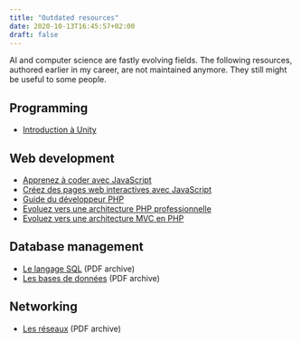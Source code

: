 ```yaml
---
title: "Outdated resources"
date: 2020-10-13T16:45:57+02:00
draft: false
---
```


AI and computer science are fastly evolving fields. The following resources, authored earlier in my career, are not maintained anymore. They still might be useful to some people.

## Programming

- [Introduction à Unity]()

## Web development

- [Apprenez à coder avec JavaScript](https://openclassrooms.com/fr/courses/2984401-apprenez-a-coder-avec-javascript)
- [Créez des pages web interactives avec JavaScript](https://openclassrooms.com/fr/courses/3306901-creez-des-pages-web-interactives-avec-javascript)
- [Guide du développeur PHP](https://bpesquet.gitbooks.io/guide-developpeur-php/)
- [Evoluez vers une architecture PHP professionnelle](https://openclassrooms.com/fr/courses/2560666-evoluez-vers-une-architecture-php-professionnelle-avec-silex)
- [Evoluez vers une architecture MVC en PHP](https://bpesquet.developpez.com/tutoriels/php/evoluer-architecture-mvc/)

## Database management

- [Le langage SQL](/pub/cours_sql.zip) (PDF archive)
- [Les bases de données](/pub/cours_sgbd.zip) (PDF archive)

## Networking

- [Les réseaux](/pub/cours_reseaux.zip) (PDF archive)
